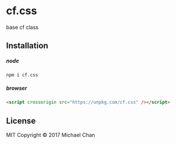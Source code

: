 # cf.css
base cf class

## Installation
##### node
```
npm i cf.css
```

##### browser
```html
<script crossorigin src="https://unpkg.com/cf.css" /></script>
```

## License
MIT
Copyright &copy; 2017 Michael Chan
